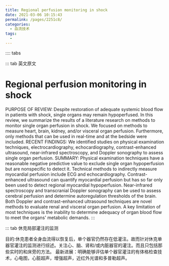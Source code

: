 ```yaml
---
title: Regional perfusion monitoring in shock
date: 2021-03-06 10:15:43
permalink: /pages/2251c8/
categories:
  - 血流技术
tags:
  - 
---
```

:::: tabs

::: tab 英文原文
# Regional perfusion monitoring in shock
PURPOSE OF REVIEW: Despite restoration of adequate systemic blood flow in patients with shock, single organs may remain hypoperfused. In this review, we summarize the results of a literature research on methods to monitor single organ perfusion in shock. We focused on methods to measure heart, brain, kidney, and/or visceral organ perfusion. Furthermore, only methods that can be used in real-time and at the bedside were included.
RECENT FINDINGS: We identified studies on physical examination techniques, electrocardiography, echocardiography, contrast-enhanced ultrasound, near-infrared spectroscopy, and Doppler sonography to assess single organ perfusion.
SUMMARY: Physical examination techniques have a reasonable negative predictive value to exclude single organ hypoperfusion but are nonspecific to detect it. Technical methods to indirectly measure myocardial perfusion include ECG and echocardiography. Contrast-enhanced ultrasound can quantify myocardial perfusion but has so far only been used to detect regional myocardial hypoperfusion. Near-infrared spectroscopy and transcranial Doppler sonography can be used to assess cerebral perfusion and determine autoregulation thresholds of the brain. Both Doppler and contrast-enhanced ultrasound techniques are novel methods to evaluate renal and visceral organ perfusion. A key limitation of most techniques is the inability to determine adequacy of organ blood flow to meet the organs' metabolic demands.
:::

::: tab 休克局部灌注的监测

目的:休克患者全身血流得以恢复后，单个器官仍然存在低灌注。故而针对休克单器官灌注的监测进行综述。关注心、脑、肾和/或内脏器官的灌注。而且只包括那些实时的和床旁的方法。
最新进展：明确能够评估单个器官灌注的有体格检查技术，心电图，心脏超声，增强超声，近红外光谱和多普勒超声。
